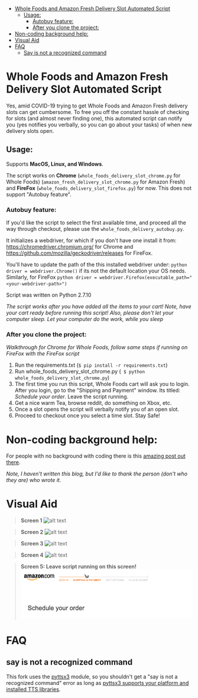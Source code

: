 - [Whole Foods and Amazon Fresh Delivery Slot Automated Script](#whole-foods-and-amazon-fresh-delivery-slot-automated-script)
  * [Usage:](#usage)
    + [Autobuy feature:](#autobuy-feature)
    + [After you clone the project:](#after-you-clone-the-project)
 - [Non-coding background help:](#non-coding-background-help)
 - [Visual Aid](#visual-aid)
 - [FAQ](#faq)
   * [Say is not a recognized command](#say-is-not-a-recognized-command)

# Whole Foods and Amazon Fresh Delivery Slot Automated Script

Yes, amid COVID-19 trying to get Whole Foods and Amazon Fresh delivery slots can get cumbersome. To free you off the constant hassle of checking for slots (and almost never finding one), this automated script can notify you (yes notifies you verbally, so you can go about your tasks) of when new delivery slots open.


## Usage:
Supports **MacOS, Linux, and Windows**.

The script works on **Chrome** (```whole_foods_delivery_slot_chrome.py``` for Whole Foods) (```amazon_fresh_delivery_slot_chrome.py``` for Amazon Fresh) and **FireFox** (```whole_foods_delivery_slot_firefox.py```) for now. This does not support "Autobuy feature".

### Autobuy feature:

If you'd like the script to select the first available time, and proceed all the way through checkout, please use the ```whole_foods_delivery_autobuy.py```. 
 
It initializes a  webdriver, for which if you don't have one install it from: https://chromedriver.chromium.org/ for Chrome and https://github.com/mozilla/geckodriver/releases for FireFox.

You'll have to update the path of the this installed webdriver under: ```python driver = webdriver.Chrome()``` if its not the default location your OS needs. Similarly, for FireFox ```python driver = webdriver.Firefox(executable_path="<your-webdriver-path>")```

Script was written on Python 2.7.10




_The script works after you have added all the items to your cart! Note, have your cart ready before running this script! Also, please don't let your computer sleep. Let your computer do the work, while you sleep_



### After you clone the project:
_Walkthrough for Chrome for Whole Foods, follow same steps if running on FireFox with the FireFox script_

1. Run the requirements.txt (```$ pip install -r requirements.txt```)
2. Run whole_foods_delivery_slot_chrome.py (``` $ python whole_foods_delivery_slot_chrome.py```)
3. The first time you run this script, Whole Foods cart will ask you to login. After you login, go to the "Shipping and Payment" window. Its titled: _Schedule your order_. Leave the script running.
4. Get a nice warm Tea, browse reddit, do something on Xbox, etc.
5. Once a slot opens the script will verbally notify you of an open slot.
6. Proceed to checkout once you select a time slot. Stay Safe!

# Non-coding background help:
For people with no background with coding there is this [amazing post out there](https://www.notion.so/using-pcomputo-s-script-to-find-whole-foods-delivery-slots-acbb6d71ef934da7b6822b1df451a11c). 

_Note, I haven't written this blog, but I'd like to thank the person (don't who they are) who wrote it._

# Visual Aid

> __Screen 1__
![alt text](https://github.com/pcomputo/Whole-Foods-Delivery-Slot/blob/master/instruction_img/step1.png)

> __Screen 2__
![alt text](https://github.com/pcomputo/Whole-Foods-Delivery-Slot/blob/master/instruction_img/step2.png)

> __Screen 3__
![alt text](https://github.com/pcomputo/Whole-Foods-Delivery-Slot/blob/master/instruction_img/step3.png)

> __Screen 4__
![alt text](https://github.com/pcomputo/Whole-Foods-Delivery-Slot/blob/master/instruction_img/step4.png)

> __Screen 5: Leave script running on this screen!__
![alt text](https://github.com/pcomputo/Whole-Foods-Delivery-Slot/blob/master/instruction_img/step5_new.png)

# FAQ
## say is not a recognized command

This fork uses the [pyttsx3](https://pypi.org/project/pyttsx3/) module, so you shouldn't get a "say is not a recognized command" error as long as [pyttsx3 supports your platform and installed TTS libraries](https://pyttsx3.readthedocs.io/en/latest/support.html).
